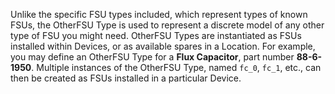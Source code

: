Unlike the specific FSU types included, which represent types of known FSUs, the OtherFSU Type is used to represent a discrete model of any other type of FSU you might need.
OtherFSU Types are instantiated as FSUs installed within Devices, or as available spares in a Location.
For example, you may define an OtherFSU Type for a **Flux Capacitor**, part number **88-6-1950**.
Multiple instances of the OtherFSU Type, named `fc_0`, `fc_1`, etc., can then be created as FSUs installed in a particular Device.
